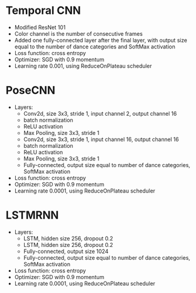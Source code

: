 # Temporal CNN

- Modified ResNet 101
- Color channel is the number of consecutive frames
- Added one fully-connected layer after the final layer, with output size equal to the number of dance categories and
  SoftMax activation
- Loss function: cross entropy
- Optimizer: SGD with 0.9 momentum
- Learning rate 0.001, using ReduceOnPlateau scheduler

# PoseCNN

- Layers:
    - Conv2d, size 3x3, stride 1, input channel 2, output channel 16
    - batch normalization
    - ReLU activation
    - Max Pooling, size 3x3, stride 1
    - Conv2d, size 3x3, stride 1, input channel 16, output channel 16
    - batch normalization
    - ReLU activation
    - Max Pooling, size 3x3, stride 1
    - Fully-connected, output size equal to number of dance categories, SoftMax activation
- Loss function: cross entropy
- Optimizer: SGD with 0.9 momentum
- Learning rate 0.0001, using ReduceOnPlateau scheduler

# LSTMRNN

- Layers:
    - LSTM, hidden size 256, dropout 0.2
    - LSTM, hidden size 256, dropout 0.2
    - Fully-connected, output size 1024
    - Fully-connected, output size equal to number of dance categories, SoftMax activation
- Loss function: cross entropy
- Optimizer: SGD with 0.9 momentum
- Learning rate 0.0001, using ReduceOnPlateau scheduler
